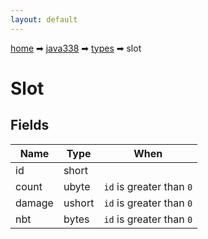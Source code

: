 ```yaml
---
layout: default
---
```


[home](/) ➡ [java338](/protocol/java338) ➡ [types](/protocol/java338/types) ➡ slot

# Slot

## Fields

Name | Type | When
---|---|:---:
id | short | 
count | ubyte | <code>id</code> is greater than <code>0</code>
damage | ushort | <code>id</code> is greater than <code>0</code>
nbt | bytes | <code>id</code> is greater than <code>0</code>

